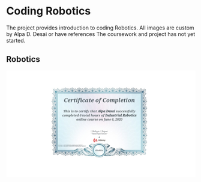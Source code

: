 # Coding Robotics

The project provides introduction to coding Robotics. All images are custom by Alpa D. Desai or have references
The coursework and project has not yet started.

## Robotics
![image](RoboticsCertificate.jpg)
